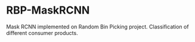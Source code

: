 # RBP-MaskRCNN
Mask RCNN implemented on Random Bin Picking project. Classification of different consumer products.
